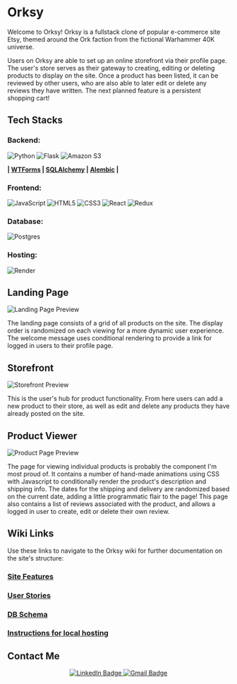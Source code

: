 
# Orksy

Welcome to Orksy! Orksy is a fullstack clone of popular e-commerce site Etsy, themed around the Ork faction from the fictional Warhammer 40K universe. 

Users on Orksy are able to set up an online storefront via their profile page. The user's store serves as their gateway to creating, editing or deleting products to display on the site. Once a product has been listed, it can be reviewed by other users, who are also able to later edit or delete any reviews they have written.  The next planned feature is a persistent shopping cart!

## Tech Stacks

### Backend:
![Python](https://img.shields.io/badge/python-3670A0?style=for-the-badge&logo=python&logoColor=ffdd54)
![Flask](https://img.shields.io/badge/flask-%23000.svg?style=for-the-badge&logo=flask&logoColor=white)
![Amazon S3](https://img.shields.io/static/v1?style=for-the-badge&message=Amazon+S3&color=569A31&logo=Amazon+S3&logoColor=FFFFFF&label=)

**| [WTForms](https://wtforms.readthedocs.io/en/3.0.x/) | [SQLAlchemy](https://www.sqlalchemy.org/) | [Alembic](https://alembic.sqlalchemy.org/en/latest/) |**

### Frontend:
![JavaScript](https://img.shields.io/badge/javascript-%23323330.svg?style=for-the-badge&logo=javascript&logoColor=%23F7DF1E)
![HTML5](https://img.shields.io/badge/html5-%23E34F26.svg?style=for-the-badge&logo=html5&logoColor=white)
![CSS3](https://img.shields.io/badge/css3-%231572B6.svg?style=for-the-badge&logo=css3&logoColor=white)
![React](https://img.shields.io/badge/react-%2320232a.svg?style=for-the-badge&logo=react&logoColor=%2361DAFB)
![Redux](https://img.shields.io/badge/redux-%23593d88.svg?style=for-the-badge&logo=redux&logoColor=white)

### Database:

![Postgres](https://img.shields.io/badge/postgres-%23316192.svg?style=for-the-badge&logo=postgresql&logoColor=white)

### Hosting:

![Render](https://img.shields.io/badge/Render-%46E3B7.svg?style=for-the-badge&logo=render&logoColor=white)


## Landing Page
![Landing Page Preview](https://user-images.githubusercontent.com/108154848/205359099-9069abcf-71d8-4d05-a5a9-bdecc378df19.jpg)

The landing page consists of a grid of all products on the site.  The display order is randomized on each viewing for a more dynamic user experience.  The welcome message uses conditional rendering to provide a link for logged in users to their profile page.

## Storefront
![Storefront Preview](https://user-images.githubusercontent.com/108154848/205359149-5022c4c9-031f-49c9-984e-7ac3d9a92173.jpg)

This is the user's hub for product functionality.  From here users can add a new product to their store, as well as edit and delete any products they have already posted on the site.

## Product Viewer
![Product Page Preview](https://user-images.githubusercontent.com/108154848/210399094-7c897577-e445-41ee-9835-d7125167bdf5.jpg)

The page for viewing individual products is probably the component I'm most proud of.  It contains a number of hand-made animations using CSS with Javascript to conditionally render the product's description and shipping info.  The dates for the shipping and delivery are randomized based on the current date, adding a little programmatic flair to the page!  This page also contains a list of reviews associated with the product, and allows a logged in user to create, edit or delete their own review.

## Wiki Links
Use these links to navigate to the Orksy wiki for further documentation on the site's structure:

### [Site Features](https://github.com/ChristoGrab/orksy/wiki/Site-Features)
### [User Stories](https://github.com/ChristoGrab/orksy/wiki/User-Stories)
### [DB Schema](https://github.com/ChristoGrab/orksy/wiki/DB-Schema)
### [Instructions for local hosting](https://github.com/ChristoGrab/orksy/wiki/Instructions-for-Running-App-Locally)

## Contact Me

<div id="header" align="center">
  <div id="badges">
  
  <a href="https://www.linkedin.com/in/christo-grabowski-894a82a6" target="_blank">
    <img src="https://img.shields.io/badge/LinkedIn-blue?style=for-the-badge&logo=linkedin&logoColor=white" alt="LinkedIn Badge"/>
  </a>
    
  <a href="mailto:christo.grab@gmail.com" target="_blank">
    <img src="https://img.shields.io/badge/Gmail-D14836?style=for-the-badge&logo=gmail&logoColor=white" alt="Gmail Badge"/>
  </a>
  </div>
</div>

